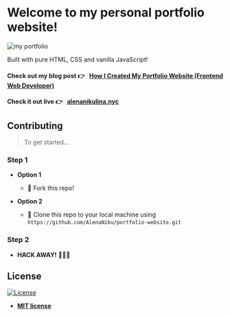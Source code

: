 # Welcome to my personal portfolio website!

![my portfolio](https://github.com/AlenaNiku/portfolio-website/blob/master/updated.gif)

Built with pure HTML, CSS and vanilla JavaScript!
#### Check out my blog post 👉 &nbsp;  <a href="https://medium.com/@alenanikulina0/how-i-created-my-portfolio-website-frontend-web-developer-d93a6ef47c50" target="_blank">How I Created My Portfolio Website (Frontend Web Developer)</a>

#### Check it out live 👉 &nbsp; <a href="https://alenanikulina.nyc/" target="_blank">alenanikulina.nyc</a>

## Contributing

> To get started...

### Step 1

- **Option 1**
    - 🍴 Fork this repo!

- **Option 2**
    - 👯 Clone this repo to your local machine using `https://github.com/AlenaNiku/portfolio-website.git`

### Step 2

- **HACK AWAY!** 🔨🔨🔨

## License

[![License](http://img.shields.io/:license-mit-blue.svg?style=flat-square)](http://badges.mit-license.org)

- **[MIT license](http://opensource.org/licenses/mit-license.php)**
